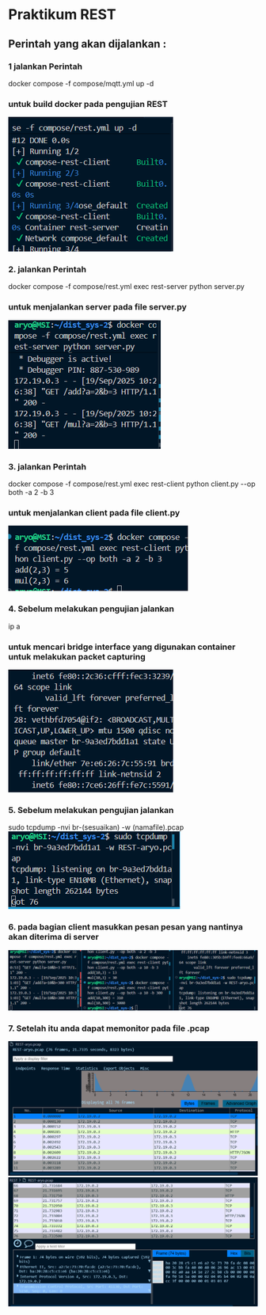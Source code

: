 # Praktikum REST
## Perintah yang akan dijalankan :

### 1 jalankan Perintah
docker compose -f compose/mqtt.yml up -d
### untuk build docker pada pengujian REST
![alt text](img/image1.png)
### 2. jalankan Perintah
docker compose -f compose/rest.yml exec rest-server python server.py
### untuk menjalankan server pada file server.py
![alt text](img/image2.png)
### 3. jalankan Perintah
docker compose -f compose/rest.yml exec rest-client python client.py --op both -a 2 -b 3
### untuk menjalankan client pada file client.py
![alt text](img/image3.png)
### 4. Sebelum melakukan pengujian jalankan 
ip a
### untuk mencari bridge interface yang digunakan container untuk melakukan packet capturing
![alt text](img/image4.png)
### 5. Sebelum melakukan pengujian jalankan 
sudo tcpdump -nvi br-(sesuaikan) -w (namafile).pcap
<br>
![alt text](img/image5.png)
### 6. pada bagian client masukkan pesan pesan yang nantinya akan diterima di server
![alt text](img/image6.png)
### 7. Setelah itu anda dapat memonitor pada file .pcap
![alt text](img/image7.png)
![alt text](img/image8.png)
